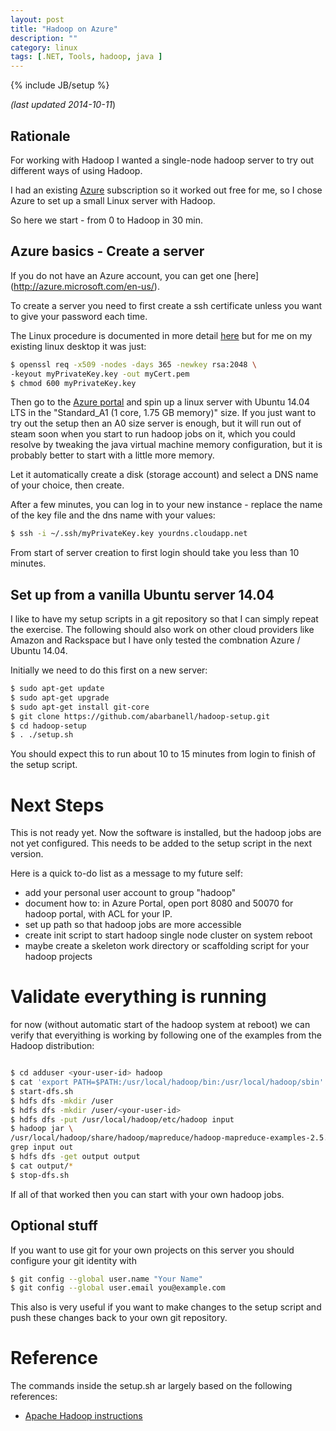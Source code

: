 ```yaml
---
layout: post
title: "Hadoop on Azure"
description: ""
category: linux
tags: [.NET, Tools, hadoop, java ]
---
```

{% include JB/setup %}

_(last updated 2014-10-11_)

## Rationale

For working with Hadoop I wanted a single-node hadoop server to try out
different ways of using Hadoop.

I had an existing [Azure](http://azure.microsoft.com/en-us/) subscription
so it worked out free for me, so I chose Azure to set up a small Linux
server with Hadoop.

So here we start - from 0 to Hadoop in 30 min.

## Azure basics - Create a server

If you do not have an Azure account, you can get one [here]
(http://azure.microsoft.com/en-us/).

To create a server you need to first create a ssh certificate
unless you want to give your password each time.

The Linux procedure is documented in more detail
[here](http://azure.microsoft.com/en-us/documentation/articles/virtual-machines-linux-use-ssh-key/)
but for me on my existing linux desktop it was just:

```sh
$ openssl req -x509 -nodes -days 365 -newkey rsa:2048 \
-keyout myPrivateKey.key -out myCert.pem
$ chmod 600 myPrivateKey.key
```

Then go to the [Azure portal](https://manage.windowsazure.com) and spin
up a linux server with Ubuntu 14.04 LTS in the "Standard_A1 (1 core,
1.75 GB memory)" size. If you just want to try out the setup then an A0
size server is enough, but it will run out of steam soon when you start
to run hadoop jobs on it, which you could resolve by tweaking the java
virtual machine memory configuration, but it is probably better to start
with a little more memory.

Let it automatically create a disk (storage account) and select a DNS
name of your choice, then create.

After a few minutes, you can log in to your new instance - replace the name of the key file and the dns name with your values:

```sh
$ ssh -i ~/.ssh/myPrivateKey.key yourdns.cloudapp.net
```
From start of server creation to first login should take you 
less than 10 minutes.

## Set up from a vanilla Ubuntu server 14.04

I like to have my setup scripts in a git repository so that I can
simply repeat the exercise. The following should also work on other
cloud providers like Amazon and Rackspace but I have only tested the
combnation Azure / Ubuntu 14.04.

Initially we need to do this first on a new server: 

```sh
$ sudo apt-get update
$ sudo apt-get upgrade
$ sudo apt-get install git-core
$ git clone https://github.com/abarbanell/hadoop-setup.git
$ cd hadoop-setup
$ . ./setup.sh
```

You should expect this to run  about 10 to 15 minutes from login to
finish of the setup script.

# Next Steps

This is not ready yet. Now the software is installed, but the hadoop
jobs are not yet configured. This needs to be added to the setup script
in the next version.

Here is a quick to-do list as a message to my future self:

- add your personal user account to group "hadoop"
- document how to: in Azure Portal, open port 8080 and  50070 for hadoop portal, with ACL for your IP.
- set up path so that hadoop jobs are more accessible
- create init script to start hadoop single node cluster on system reboot
- maybe create a skeleton work directory or scaffolding script for your
hadoop projects

# Validate everything is running

for now (without automatic start of the hadoop system at reboot) we can verify that everyithing is working by following one of the examples from the Hadoop distribution: 

```sh

$ cd adduser <your-user-id> hadoop
$ cat 'export PATH=$PATH:/usr/local/hadoop/bin:/usr/local/hadoop/sbin'
$ start-dfs.sh
$ hdfs dfs -mkdir /user
$ hdfs dfs -mkdir /user/<your-user-id>
$ hdfs dfs -put /usr/local/hadoop/etc/hadoop input
$ hadoop jar \
/usr/local/hadoop/share/hadoop/mapreduce/hadoop-mapreduce-examples-2.5.1.jar \
grep input out
$ hdfs dfs -get output output
$ cat output/*
$ stop-dfs.sh

```

If all of that worked then you can start with your own hadoop jobs.


## Optional stuff 

If you want to use git for your own projects on this server you should
configure your git identity with

```sh
$ git config --global user.name "Your Name"
$ git config --global user.email you@example.com
```

This also is very useful if you want to make changes to the setup script
and push these changes back to your own git repository.

# Reference

The commands inside the setup.sh ar largely based on the following references: 
- [Apache Hadoop instructions](http://hadoop.apache.org/docs/current/hadoop-project-dist/hadoop-common/SingleCluster.html)


